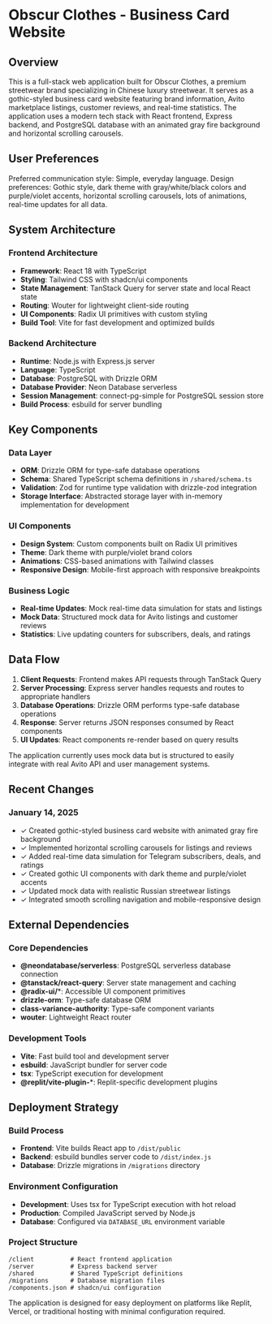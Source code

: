 # Obscur Clothes - Business Card Website

## Overview

This is a full-stack web application built for Obscur Clothes, a premium streetwear brand specializing in Chinese luxury streetwear. It serves as a gothic-styled business card website featuring brand information, Avito marketplace listings, customer reviews, and real-time statistics. The application uses a modern tech stack with React frontend, Express backend, and PostgreSQL database with an animated gray fire background and horizontal scrolling carousels.

## User Preferences

Preferred communication style: Simple, everyday language.
Design preferences: Gothic style, dark theme with gray/white/black colors and purple/violet accents, horizontal scrolling carousels, lots of animations, real-time updates for all data.

## System Architecture

### Frontend Architecture
- **Framework**: React 18 with TypeScript
- **Styling**: Tailwind CSS with shadcn/ui components
- **State Management**: TanStack Query for server state and local React state
- **Routing**: Wouter for lightweight client-side routing
- **UI Components**: Radix UI primitives with custom styling
- **Build Tool**: Vite for fast development and optimized builds

### Backend Architecture
- **Runtime**: Node.js with Express.js server
- **Language**: TypeScript
- **Database**: PostgreSQL with Drizzle ORM
- **Database Provider**: Neon Database serverless
- **Session Management**: connect-pg-simple for PostgreSQL session store
- **Build Process**: esbuild for server bundling

## Key Components

### Data Layer
- **ORM**: Drizzle ORM for type-safe database operations
- **Schema**: Shared TypeScript schema definitions in `/shared/schema.ts`
- **Validation**: Zod for runtime type validation with drizzle-zod integration
- **Storage Interface**: Abstracted storage layer with in-memory implementation for development

### UI Components
- **Design System**: Custom components built on Radix UI primitives
- **Theme**: Dark theme with purple/violet brand colors
- **Animations**: CSS-based animations with Tailwind classes
- **Responsive Design**: Mobile-first approach with responsive breakpoints

### Business Logic
- **Real-time Updates**: Mock real-time data simulation for stats and listings
- **Mock Data**: Structured mock data for Avito listings and customer reviews
- **Statistics**: Live updating counters for subscribers, deals, and ratings

## Data Flow

1. **Client Requests**: Frontend makes API requests through TanStack Query
2. **Server Processing**: Express server handles requests and routes to appropriate handlers
3. **Database Operations**: Drizzle ORM performs type-safe database operations
4. **Response**: Server returns JSON responses consumed by React components
5. **UI Updates**: React components re-render based on query results

The application currently uses mock data but is structured to easily integrate with real Avito API and user management systems.

## Recent Changes

### January 14, 2025
- ✓ Created gothic-styled business card website with animated gray fire background
- ✓ Implemented horizontal scrolling carousels for listings and reviews
- ✓ Added real-time data simulation for Telegram subscribers, deals, and ratings
- ✓ Created gothic UI components with dark theme and purple/violet accents
- ✓ Updated mock data with realistic Russian streetwear listings
- ✓ Integrated smooth scrolling navigation and mobile-responsive design

## External Dependencies

### Core Dependencies
- **@neondatabase/serverless**: PostgreSQL serverless database connection
- **@tanstack/react-query**: Server state management and caching
- **@radix-ui/***: Accessible UI component primitives
- **drizzle-orm**: Type-safe database ORM
- **class-variance-authority**: Type-safe component variants
- **wouter**: Lightweight React router

### Development Tools
- **Vite**: Fast build tool and development server
- **esbuild**: JavaScript bundler for server code
- **tsx**: TypeScript execution for development
- **@replit/vite-plugin-***: Replit-specific development plugins

## Deployment Strategy

### Build Process
- **Frontend**: Vite builds React app to `/dist/public`
- **Backend**: esbuild bundles server code to `/dist/index.js`
- **Database**: Drizzle migrations in `/migrations` directory

### Environment Configuration
- **Development**: Uses tsx for TypeScript execution with hot reload
- **Production**: Compiled JavaScript served by Node.js
- **Database**: Configured via `DATABASE_URL` environment variable

### Project Structure
```
/client          # React frontend application
/server          # Express backend server
/shared          # Shared TypeScript definitions
/migrations      # Database migration files
/components.json # shadcn/ui configuration
```

The application is designed for easy deployment on platforms like Replit, Vercel, or traditional hosting with minimal configuration required.